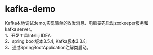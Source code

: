# kafka-demo
Kafka本地调试demo,实现简单的收发消息，电脑要先启动zookeeper服务和kafka server。 <br/>
1、开发工具Intellij IDEA; <br/>
2、spring boot版本3.5.4, Kafka版本3.3.8; <br/>
3、通过SpringBootApplication注解类启动。
